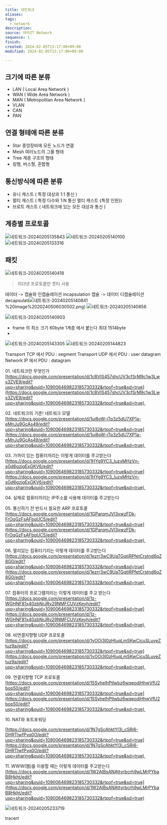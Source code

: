 ```yaml
---
title: 네트워크
aliases: 
tags:
  - network
description: 
source: 따라IT Network
sequence: 1
finish: 
created: 2024-02-05T13:17:00+09:00
modified: 2024-02-05T13:17:00+09:00

---
```

## 크기에 따른 분류
- LAN ( Local Area Network )
- WAN ( Wide Area Network )
- MAN ( Metropolitan Area Network )
- VLAN 
- CAN
- PAN

## 연결 형테애 따른 분류
- Star 중앙장비에 모든 노드가 연결
- Mesh 여러노드의 그물 형태
- Tree 계층 구조의 형태
- 링형, 버스형, 혼합형

## 통신방식에 따른 분류
- 유니 캐스트 ( 특정 대상과 1:1 통신 )
- 멀티 캐스트 ( 특정 다수와 1:N 통신 멀티 캐스트 {특정 인원})
- 브로트 캐스트 ( 네트워크에 있는 모든 대상과 통신 )

## 계층별 프로토콜
![네트워크-20240205135843](../../08.media/20240506030571.png)
![네트워크-20240205140100](../../08.media/20240506030575.png)
![네트워크-20240205133316](../../08.media/20240506030587.png)

## 패킷
![네트워크-20240205140418](../../08.media/20240506030596.png)

>이더넷 프로토콜만 풋터 사용

테이터 -> 캡슐화
인캡슐레이션 incapsulation
캡슐 -> 데이터
디캡슐레이션 decapsulati![네트워크-20240205140841](../../08.media/20240506030502.png)%20image%2020240506030502.png)
![네트워크-20240205140856](../../08.media/20240506030513.png)

![네트워크-20240205140903](../../08.media/20240506030519.png)
- frame 의 최소 크기 60byte 1계층 에서 붙는다 최대 1514byte
- 


![네트워크-20240205143305](../../08.media/20240506030524.png)
![네트워크-20240205144823](../../08.media/20240506030529.png)


Transport TCP 에서 PDU  : segment
Transport UDP 에서 PDU : user datagram
Network IP  에서 PDU : datagram
 


01. 네트워크란 무엇인가[https://docs.google.com/presentation/d/1cBVIS457shcUV3cfSrM9c1w3Lws3ZVE9/edit?usp=sharing&ouid=109006469823185730332&rtpof=true&sd=true](https://docs.google.com/presentation/d/1cBVIS457shcUV3cfSrM9c1w3Lws3ZVE9/edit?usp=sharing&ouid=109006469823185730332&rtpof=true&sd=true) 

02. 네트워크의 기준! 네트워크 모델
[https://docs.google.com/presentation/d/1ui8oW-jTp3z5dU7XP1a-eMnJu9GcAs49/edit?usp=sharing&ouid=109006469823185730332&rtpof=true&sd=true](https://docs.google.com/presentation/d/1ui8oW-jTp3z5dU7XP1a-eMnJu9GcAs49/edit?usp=sharing&ouid=109006469823185730332&rtpof=true&sd=true) 

03. 가까이 있는 컴퓨터끼리는 이렇게 데이터를 주고받는다
[https://docs.google.com/presentation/d/1HYg9YC3_luzxMHzVn-sGd6gzjgExGKV6/edit?usp=sharing&ouid=109006469823185730332&rtpof=true&sd=true](https://docs.google.com/presentation/d/1HYg9YC3_luzxMHzVn-sGd6gzjgExGKV6/edit?usp=sharing&ouid=109006469823185730332&rtpof=true&sd=true) 

04. 실제로 컴퓨터끼리는 IP주소를 사용해 데이터를 주고받는다[](https://docs.google.com/presentation/d/1ovEj3fJiYxVFZgaQglBszEJA3pyvTUAH/edit#slide=id.p1)

05. 통신하기 전 반드시 필요한 ARP 프로토콜
[https://docs.google.com/presentation/d/1GParqmJVI3xwzFDk-FrOqGzFsAFbqUC5/edit?usp=sharing&ouid=109006469823185730332&rtpof=true&sd=true](https://docs.google.com/presentation/d/1GParqmJVI3xwzFDk-FrOqGzFsAFbqUC5/edit?usp=sharing&ouid=109006469823185730332&rtpof=true&sd=true) 

06. 멀리있는 컴퓨터기리는 이렇게 데이터를 주고받는다[https://docs.google.com/presentation/d/1ezrr3wC9UaTGqtjRPfetCrstnd6qZ8G0/edit?usp=sharing&ouid=109006469823185730332&rtpof=true&sd=true](https://docs.google.com/presentation/d/1ezrr3wC9UaTGqtjRPfetCrstnd6qZ8G0/edit?usp=sharing&ouid=109006469823185730332&rtpof=true&sd=true) 

07. 컴퓨터의 프로그램끼리는 이렇게 데이터를 주고 받는다
[https://docs.google.com/presentation/d/1z-WGHNF81x40zbNrJRv29NMFCUVzKeyh/edit?usp=sharing&ouid=109006469823185730332&rtpof=true&sd=true](https://docs.google.com/presentation/d/1z-WGHNF81x40zbNrJRv29NMFCUVzKeyh/edit?usp=sharing&ouid=109006469823185730332&rtpof=true&sd=true) 

08. 비연결지향형 UDP 프로토콜
[https://docs.google.com/presentation/d/1vOOj3I0zHIuqLmSKwCicuSLuveZtuz9a/edit?usp=sharing&ouid=109006469823185730332&rtpof=true&sd=true](https://docs.google.com/presentation/d/1vOOj3I0zHIuqLmSKwCicuSLuveZtuz9a/edit?usp=sharing&ouid=109006469823185730332&rtpof=true&sd=true) 

09. 연결지향형 TCP 프로토콜
[https://docs.google.com/presentation/d/15SyhelhPtlwbz6wqeodjHhwVfU2bop50/edit?usp=sharing&ouid=109006469823185730332&rtpof=true&sd=true](https://docs.google.com/presentation/d/15SyhelhPtlwbz6wqeodjHhwVfU2bop50/edit?usp=sharing&ouid=109006469823185730332&rtpof=true&sd=true) 

10. NAT와 포트포워딩

[https://docs.google.com/presentation/d/1N7gScAhktYl3i_cSRi6-DHRTIwfPvq0O/edit?usp=sharing&ouid=109006469823185730332&rtpof=true&sd=true](https://docs.google.com/presentation/d/1N7gScAhktYl3i_cSRi6-DHRTIwfPvq0O/edit?usp=sharing&ouid=109006469823185730332&rtpof=true&sd=true) 

11. WWW(웹)를 이용할 때는 이렇게 데이터를 주고받는다
[https://docs.google.com/presentation/d/1W2AIBsANAttvrbcrh9wLMrPYbaB8Hkht/edit?usp=sharing&ouid=109006469823185730332&rtpof=true&sd=true](https://docs.google.com/presentation/d/1W2AIBsANAttvrbcrh9wLMrPYbaB8Hkht/edit?usp=sharing&ouid=109006469823185730332&rtpof=true&sd=true)


![네트워크-20240205233719](../../08.media/20240506030533.png)

tracert 